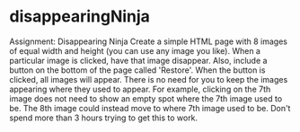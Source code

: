 # disappearingNinja
Assignment: Disappearing Ninja   Create a simple HTML page with 8 images of equal width and height (you can use any image you like). When a particular image is clicked, have that image disappear. Also, include a button on the bottom of the page called 'Restore'. When the button is clicked, all images will appear.  There is no need for you to keep the images appearing where they used to appear.  For example, clicking on the 7th image does not need to show an empty spot where the 7th image used to be.  The 8th image could instead move to where 7th image used to be.   Don't spend more than 3 hours trying to get this to work.
